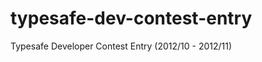 typesafe-dev-contest-entry
==========================

Typesafe Developer Contest Entry (2012/10 - 2012/11)